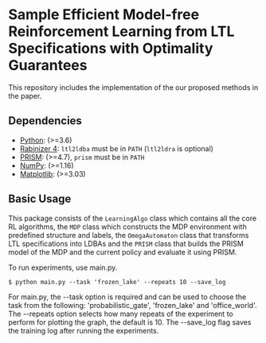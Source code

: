 # Sample Efficient Model-free Reinforcement Learning from LTL Specifications with Optimality Guarantees

This repository includes the implementation of the our proposed methods in the paper.

## Dependencies

- [Python](https://www.python.org/): (>=3.6)
- [Rabinizer 4](https://www7.in.tum.de/~kretinsk/rabinizer4.html): ```ltl2ldba``` must be in ```PATH``` (```ltl2ldra``` is optional)
- [PRISM](https://www.prismmodelchecker.org/): (>=4.7), ```prism``` must be in ```PATH```  
- [NumPy](https://numpy.org/): (>=1.16)
- [Matplotlib](https://matplotlib.org/): (>=3.03)

## Basic Usage

This package consists of the ```LearningAlgo``` class which contains all the core RL algorithms, the ```MDP``` class which constructs the MDP environment with predefined structure and labels, the ```OmegaAutomaton``` class that transforms LTL specifications into LDBAs and the ```PRISM``` class that builds the PRISM model of the MDP and the current policy and evaluate it using PRISM.

To run experiments, use main.py.

```shell
$ python main.py --task 'frozen_lake' --repeats 10 --save_log
```

For main.py, the --task option is required and can be used to choose the task from the following: 'probabilistic_gate', 'frozen_lake' and 'office_world'. The --repeats option selects how many repeats of the experiment to perform for plotting the graph, the default is 10. The --save_log flag saves the training log after running the experiments.
